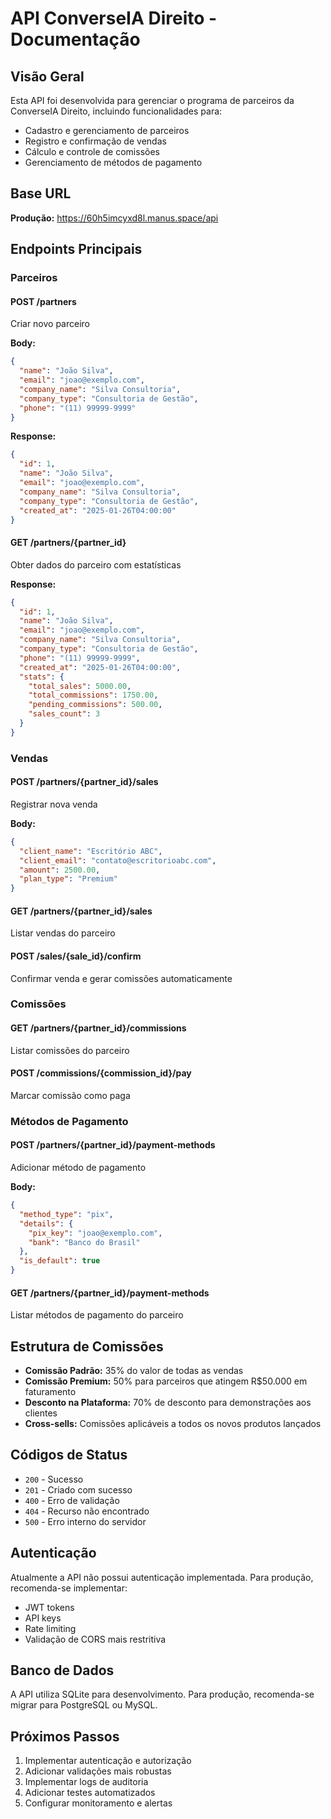 # API ConverseIA Direito - Documentação

## Visão Geral

Esta API foi desenvolvida para gerenciar o programa de parceiros da ConverseIA Direito, incluindo funcionalidades para:

- Cadastro e gerenciamento de parceiros
- Registro e confirmação de vendas
- Cálculo e controle de comissões
- Gerenciamento de métodos de pagamento

## Base URL

**Produção:** https://60h5imcyxd8l.manus.space/api

## Endpoints Principais

### Parceiros

#### POST /partners
Criar novo parceiro

**Body:**
```json
{
  "name": "João Silva",
  "email": "joao@exemplo.com",
  "company_name": "Silva Consultoria",
  "company_type": "Consultoria de Gestão",
  "phone": "(11) 99999-9999"
}
```

**Response:**
```json
{
  "id": 1,
  "name": "João Silva",
  "email": "joao@exemplo.com",
  "company_name": "Silva Consultoria",
  "company_type": "Consultoria de Gestão",
  "created_at": "2025-01-26T04:00:00"
}
```

#### GET /partners/{partner_id}
Obter dados do parceiro com estatísticas

**Response:**
```json
{
  "id": 1,
  "name": "João Silva",
  "email": "joao@exemplo.com",
  "company_name": "Silva Consultoria",
  "company_type": "Consultoria de Gestão",
  "phone": "(11) 99999-9999",
  "created_at": "2025-01-26T04:00:00",
  "stats": {
    "total_sales": 5000.00,
    "total_commissions": 1750.00,
    "pending_commissions": 500.00,
    "sales_count": 3
  }
}
```

### Vendas

#### POST /partners/{partner_id}/sales
Registrar nova venda

**Body:**
```json
{
  "client_name": "Escritório ABC",
  "client_email": "contato@escritorioabc.com",
  "amount": 2500.00,
  "plan_type": "Premium"
}
```

#### GET /partners/{partner_id}/sales
Listar vendas do parceiro

#### POST /sales/{sale_id}/confirm
Confirmar venda e gerar comissões automaticamente

### Comissões

#### GET /partners/{partner_id}/commissions
Listar comissões do parceiro

#### POST /commissions/{commission_id}/pay
Marcar comissão como paga

### Métodos de Pagamento

#### POST /partners/{partner_id}/payment-methods
Adicionar método de pagamento

**Body:**
```json
{
  "method_type": "pix",
  "details": {
    "pix_key": "joao@exemplo.com",
    "bank": "Banco do Brasil"
  },
  "is_default": true
}
```

#### GET /partners/{partner_id}/payment-methods
Listar métodos de pagamento do parceiro

## Estrutura de Comissões

- **Comissão Padrão:** 35% do valor de todas as vendas
- **Comissão Premium:** 50% para parceiros que atingem R$50.000 em faturamento
- **Desconto na Plataforma:** 70% de desconto para demonstrações aos clientes
- **Cross-sells:** Comissões aplicáveis a todos os novos produtos lançados

## Códigos de Status

- `200` - Sucesso
- `201` - Criado com sucesso
- `400` - Erro de validação
- `404` - Recurso não encontrado
- `500` - Erro interno do servidor

## Autenticação

Atualmente a API não possui autenticação implementada. Para produção, recomenda-se implementar:

- JWT tokens
- API keys
- Rate limiting
- Validação de CORS mais restritiva

## Banco de Dados

A API utiliza SQLite para desenvolvimento. Para produção, recomenda-se migrar para PostgreSQL ou MySQL.

## Próximos Passos

1. Implementar autenticação e autorização
2. Adicionar validações mais robustas
3. Implementar logs de auditoria
4. Adicionar testes automatizados
5. Configurar monitoramento e alertas

